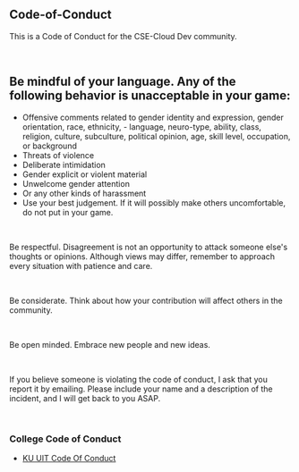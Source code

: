## Code-of-Conduct

This is a Code of Conduct for the CSE-Cloud Dev community.

<br>

## Be mindful of your language. Any of the following behavior is unacceptable in your game:

- Offensive comments related to gender identity and expression, gender orientation, race, ethnicity, - language, neuro-type, ability, class, religion, culture, subculture, political opinion, age, skill level, occupation, or background
- Threats of violence
- Deliberate intimidation
- Gender explicit or violent material
- Unwelcome gender attention
- Or any other kinds of harassment
- Use your best judgement. If it will possibly make others uncomfortable, do not put in your game.

<br>

Be respectful. Disagreement is not an opportunity to attack someone else's thoughts or opinions. Although views may differ, remember to approach every situation with patience and care.

<br>

Be considerate. Think about how your contribution will affect others in the community.

<br>

Be open minded. Embrace new people and new ideas.

<br>

If you believe someone is violating the code of conduct, I ask that you report it by emailing. Please include your name and a description of the incident, and I will get back to you ASAP.

<br>

### College Code of Conduct

- [KU UIT Code Of Conduct](https://services.ku.edu/TDClient/818/Portal/KB/ArticleDet?ID=21011)
